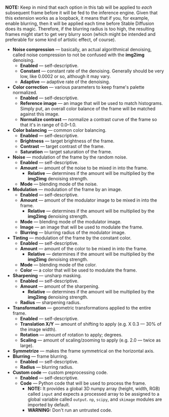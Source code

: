 **NOTE:** Keep in mind that each option in this tab will be applied to _each_ subsequent frame before it will be fed to the inference engine. Given that this extension works as a loopback, it means that if you, for example, enable blurring, then it will be applied each time before Stable Diffusion does its magic. Therefore, if the blurring radius is too high, the resulting frames might start to get very blurry soon (which might be intended and preferable for some kind of artistic effect, of course).

* **Noise compression** — basically, an actual algorithmical denoising, called noise compression to not be confused with the **img2img** denoising.
    * **Enabled** — self-descriptive.
    * **Constant** — constant rate of the denoising. Generally should be very low, like 0.0002 or so, although it may vary.
    * **Adaptive** — adaptive rate of the denoising.
* **Color correction** — various parameters to keep frame's palette normalized.
    * **Enabled** — self-descriptive.
    * **Reference image** — an image that will be used to match histograms. Simply put, an overall color balance of the frame will be matched against this image.
    * **Normalize contrast** — normalize a contrast curve of the frame so that it's in range of 0.0–1.0.
* **Color balancing** — common color balancing.
    * **Enabled** — self-descriptive.
    * **Brightness** — target brightness of the frame.
    * **Contrast** — target contrast of the frame.
    * **Saturation** — target saturation of the frame.
* **Noise** — modulation of the frame by the random noise.
    * **Enabled** — self-descriptive.
    * **Amount** — amount of the noise to be mixed in into the frame.
        * **Relative** — determines if the amount will be multiplied by the **img2img** denoising strength.
    * **Mode** — blending mode of the noise.
* **Modulation** — modulation of the frame by an image.
    * **Enabled** — self-descriptive.
    * **Amount** — amount of the modulator image to be mixed in into the frame.
        * **Relative** — determines if the amount will be multiplied by the **img2img** denoising strength.
    * **Mode** — blending mode of the modulator image.
    * **Image** — an image that will be used to modulate the frame.
    * **Blurring** — blurring radius of the modulator image.
* **Tinting** — modulation of the frame by the constant color.
    * **Enabled** — self-descriptive.
    * **Amount** — amount of the color to be mixed in into the frame.
        * **Relative** — determines if the amount will be multiplied by the **img2img** denoising strength.
    * **Mode** — blending mode of the color.
    * **Color** — a color that will be used to modulate the frame.
* **Sharpening** — unsharp masking.
    * **Enabled** — self-descriptive.
    * **Amount** — amount of the sharpening.
        * **Relative** — determines if the amount will be multiplied by the **img2img** denoising strength.
    * **Radius** — sharpening radius.
* **Transformation** — geometric transformations applied to the entire frame.
    * **Enabled** — self-descriptive.
    * **Translation X/Y** — amount of shifting to apply (e.g. X 0.3 — 30% of the image width).
    * **Rotation** — amount of rotation to apply; degrees.
    * **Scaling** — amount of scaling/zooming to apply (e.g. 2.0 — twice as large).
* **Symmetrize** — makes the frame symmetrical on the horizontal axis.
* **Blurring** — frame blurring.
    * **Enabled** — self-descriptive.
    * **Radius** — blurring radius.
* **Custom code** — custom preprocessing code.
    * **Enabled** — self-descriptive.
    * **Code** — Python code that will be used to process the frame.
        * **NOTE:** It provides a global 3D numpy array (height, width, RGB) called `input` and expects a processed array to be assigned to a global variable called `output`. `np`, `scipy`, and `skimage` modules are imported by default.
        * **WARNING:** Don't run an untrusted code.
